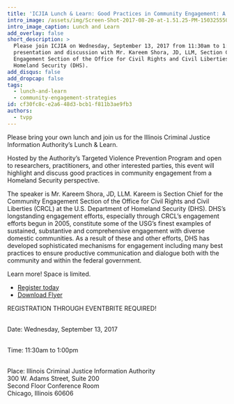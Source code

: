 ```yaml
---
title: 'ICJIA Lunch & Learn: Good Practices in Community Engagement: A Homeland Security Perspective'
intro_image: /assets/img/Screen-Shot-2017-08-20-at-1.51.25-PM-1503255506.png
intro_image_caption: Lunch and Learn
add_overlay: false
short_description: >
  Please join ICJIA on Wednesday, September 13, 2017 from 11:30am to 1:00pm for an engaging
  presentation and discussion with Mr. Kareem Shora, JD, LLM, Section Chief for the Community
  Engagement Section of the Office for Civil Rights and Civil Liberties at the U.S. Department of
  Homeland Security (DHS).
add_disqus: false
add_dropcap: false
tags:
  - lunch-and-learn
  - community-engagement-strategies
id: cf30fc8c-e2a6-48d3-bcb1-f811b3ae9fb3
authors:
  - tvpp
---
```

Please bring your own lunch and join us for the Illinois Criminal Justice Information Authority’s Lunch & Learn.

Hosted by the Authority’s Targeted Violence Prevention Program and open to researchers, practitioners, and other interested parties, this event will highlight and discuss good practices in community engagement from a Homeland Security perspective.

The speaker is Mr. Kareem Shora, JD, LLM. Kareem is Section Chief for the Community Engagement Section of the Office for Civil Rights and Civil Liberties (CRCL) at the U.S. Department of Homeland Security (DHS). DHS’s longstanding engagement efforts, especially through CRCL’s engagement efforts begun in 2005, constitute some of the USG’s finest examples of sustained, substantive and comprehensive engagement with diverse domestic communities. As a result of these and other efforts, DHS has developed sophisticated mechanisms for engagement including many best practices to ensure productive communication and dialogue both with the community and within the federal government.

Learn more! Space is limited.

<div class="spacer"></div>

- [Register today](https://www.eventbrite.com/e/icjia-lunch-learn-good-practices-in-community-engagement-a-homeland-security-perspective-tickets-36783600740?aff=es2)
- [Download Flyer](/assets/pdf/Flyer_Community-Engagement-Homeland-Security-Perspective.pdf)
<div class="spacer"></div>
<div class="well">
REGISTRATION THROUGH EVENTBRITE REQUIRED!<br><br>

Date:     Wednesday, September 13, 2017<br><br>

Time:     11:30am to 1:00pm<br><br>

Place:    Illinois Criminal Justice Information Authority<br>
          300 W. Adams Street, Suite 200<br>
          Second Floor Conference Room<br>
          Chicago, Illinois 60606<br>
</div>

